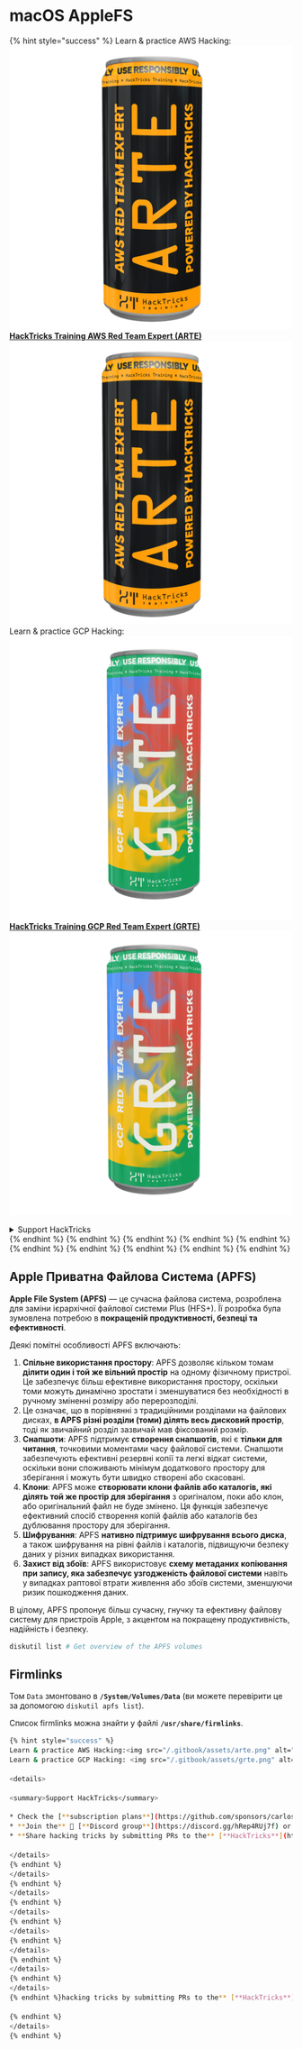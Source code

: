 # macOS AppleFS

{% hint style="success" %}
Learn & practice AWS Hacking:<img src="/.gitbook/assets/arte.png" alt="" data-size="line">[**HackTricks Training AWS Red Team Expert (ARTE)**](https://training.hacktricks.xyz/courses/arte)<img src="/.gitbook/assets/arte.png" alt="" data-size="line">\
Learn & practice GCP Hacking: <img src="/.gitbook/assets/grte.png" alt="" data-size="line">[**HackTricks Training GCP Red Team Expert (GRTE)**<img src="/.gitbook/assets/grte.png" alt="" data-size="line">](https://training.hacktricks.xyz/courses/grte)

<details>

<summary>Support HackTricks</summary>

* Check the [**subscription plans**](https://github.com/sponsors/carlospolop)!
* **Join the** 💬 [**Discord group**](https://discord.gg/hRep4RUj7f) or the [**telegram group**](https://t.me/peass) or **follow** us on **Twitter** 🐦 [**@hacktricks\_live**](https://twitter.com/hacktricks\_live)**.**
* **Share hacking tricks by submitting PRs to the** [**HackTricks**](https://github.com/carlospolop/hacktricks) and [**HackTricks Cloud**](https://github.com/carlospolop/hacktricks-cloud) github repos.

</details>
{% endhint %}
{% endhint %}
{% endhint %}
{% endhint %}
{% endhint %}
{% endhint %}
{% endhint %}
{% endhint %}
{% endhint %}
{% endhint %}

## Apple Приватна Файлова Система (APFS)

**Apple File System (APFS)** — це сучасна файлова система, розроблена для заміни ієрархічної файлової системи Plus (HFS+). Її розробка була зумовлена потребою в **покращеній продуктивності, безпеці та ефективності**.

Деякі помітні особливості APFS включають:

1. **Спільне використання простору**: APFS дозволяє кільком томам **ділити один і той же вільний простір** на одному фізичному пристрої. Це забезпечує більш ефективне використання простору, оскільки томи можуть динамічно зростати і зменшуватися без необхідності в ручному зміненні розміру або перерозподілі.
1. Це означає, що в порівнянні з традиційними розділами на файлових дисках, **в APFS різні розділи (томи) ділять весь дисковий простір**, тоді як звичайний розділ зазвичай мав фіксований розмір.
2. **Снапшоти**: APFS підтримує **створення снапшотів**, які є **тільки для читання**, точковими моментами часу файлової системи. Снапшоти забезпечують ефективні резервні копії та легкі відкат системи, оскільки вони споживають мінімум додаткового простору для зберігання і можуть бути швидко створені або скасовані.
3. **Клони**: APFS може **створювати клони файлів або каталогів, які ділять той же простір для зберігання** з оригіналом, поки або клон, або оригінальний файл не буде змінено. Ця функція забезпечує ефективний спосіб створення копій файлів або каталогів без дублювання простору для зберігання.
4. **Шифрування**: APFS **нативно підтримує шифрування всього диска**, а також шифрування на рівні файлів і каталогів, підвищуючи безпеку даних у різних випадках використання.
5. **Захист від збоїв**: APFS використовує **схему метаданих копіювання при запису, яка забезпечує узгодженість файлової системи** навіть у випадках раптової втрати живлення або збоїв системи, зменшуючи ризик пошкодження даних.

В цілому, APFS пропонує більш сучасну, гнучку та ефективну файлову систему для пристроїв Apple, з акцентом на покращену продуктивність, надійність і безпеку.
```bash
diskutil list # Get overview of the APFS volumes
```
## Firmlinks

Том `Data` змонтовано в **`/System/Volumes/Data`** (ви можете перевірити це за допомогою `diskutil apfs list`).

Список firmlinks можна знайти у файлі **`/usr/share/firmlinks`**.
```bash
{% hint style="success" %}
Learn & practice AWS Hacking:<img src="/.gitbook/assets/arte.png" alt="" data-size="line">[**HackTricks Training AWS Red Team Expert (ARTE)**](https://training.hacktricks.xyz/courses/arte)<img src="/.gitbook/assets/arte.png" alt="" data-size="line">\
Learn & practice GCP Hacking: <img src="/.gitbook/assets/grte.png" alt="" data-size="line">[**HackTricks Training GCP Red Team Expert (GRTE)**<img src="/.gitbook/assets/grte.png" alt="" data-size="line">](https://training.hacktricks.xyz/courses/grte)

<details>

<summary>Support HackTricks</summary>

* Check the [**subscription plans**](https://github.com/sponsors/carlospolop)!
* **Join the** 💬 [**Discord group**](https://discord.gg/hRep4RUj7f) or the [**telegram group**](https://t.me/peass) or **follow** us on **Twitter** 🐦 [**@hacktricks\_live**](https://twitter.com/hacktricks\_live)**.**
* **Share hacking tricks by submitting PRs to the** [**HackTricks**](https://github.com/carlospolop/hacktricks) and [**HackTricks Cloud**](https://github.com/carlospolop/hacktricks-cloud) github repos.

</details>
{% endhint %}
</details>
{% endhint %}
</details>
{% endhint %}
</details>
{% endhint %}
</details>
{% endhint %}
</details>
{% endhint %}
</details>
{% endhint %}
</details>
{% endhint %}hacking tricks by submitting PRs to the** [**HackTricks**](https://github.com/carlospolop/hacktricks) and [**HackTricks Cloud**](https://github.com/carlospolop/hacktricks-cloud) github repos.

{% endhint %}
</details>
{% endhint %}
